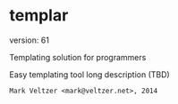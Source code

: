 templar
=======

version: 61

Templating solution for programmers

Easy templating tool long description (TBD)

	Mark Veltzer <mark@veltzer.net>, 2014
